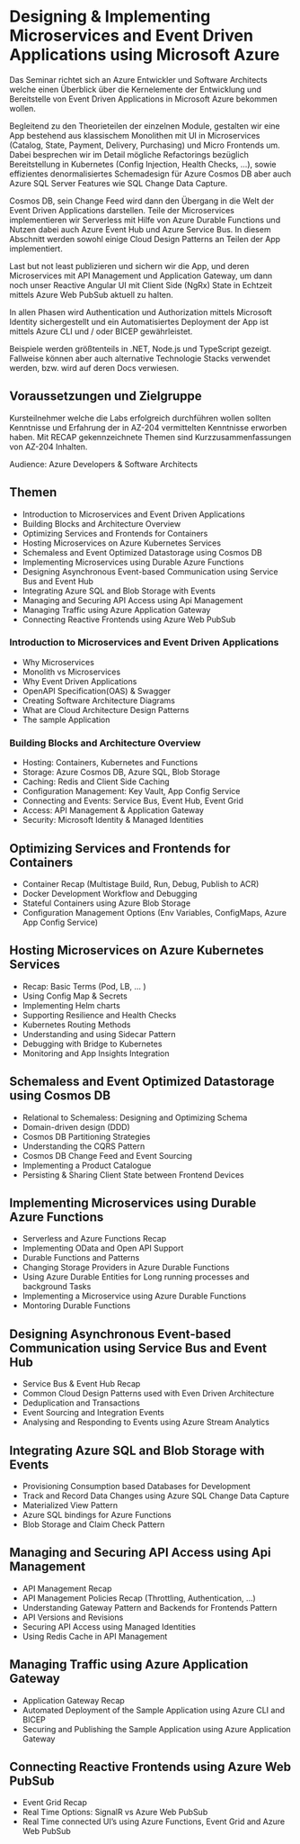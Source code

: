 # Designing & Implementing Microservices and Event Driven Applications using Microsoft Azure

Das Seminar richtet sich an Azure Entwickler und Software Architects welche einen Überblick über die Kernelemente der Entwicklung und Bereitstelle von Event Driven Applications in Microsoft Azure bekommen wollen. 

Begleitend zu den Theorieteilen der einzelnen Module, gestalten wir eine App bestehend aus klassischem Monolithen mit UI in Microservices (Catalog, State, Payment, Delivery, Purchasing) und Micro Frontends um. Dabei besprechen wir im Detail mögliche Refactorings bezüglich Bereitstellung in Kubernetes (Config Injection, Health Checks, …), sowie effizientes denormalisiertes Schemadesign für Azure Cosmos DB aber auch Azure SQL Server Features wie SQL Change Data Capture. 

Cosmos DB, sein Change Feed wird dann den Übergang in die Welt der Event Driven Applications darstellen. Teile der Microservices implementieren wir Serverless mit Hilfe von Azure Durable Functions und Nutzen dabei auch Azure Event Hub und Azure Service Bus. In diesem Abschnitt werden sowohl einige Cloud Design Patterns an Teilen der App implementiert. 

Last but not least publizieren und sichern wir die App, und deren Microservices mit API Management und Application Gateway, um dann noch unser Reactive Angular UI mit Client Side (NgRx) State in Echtzeit mittels Azure Web PubSub aktuell zu halten.

In allen Phasen wird Authentication und Authorization mittels Microsoft Identity sichergestellt und ein Automatisiertes Deployment der App ist mittels Azure CLI und / oder BICEP gewährleistet.

Beispiele werden größtenteils in .NET, Node.js und TypeScript gezeigt. Fallweise können aber auch alternative Technologie Stacks verwendet werden, bzw. wird auf deren Docs verwiesen.

## Voraussetzungen und Zielgruppe

Kursteilnehmer welche die Labs erfolgreich durchführen wollen sollten Kenntnisse und Erfahrung der in AZ-204 vermittelten Kenntnisse erworben haben. Mit RECAP gekennzeichnete Themen sind Kurzzusammenfassungen von AZ-204 Inhalten.

Audience: Azure Developers & Software Architects

## Themen

- Introduction to Microservices and Event Driven Applications
- Building Blocks and Architecture Overview
- Optimizing Services and Frontends for Containers
- Hosting Microservices on Azure Kubernetes Services
- Schemaless and Event Optimized Datastorage using Cosmos DB
- Implementing Microservices using Durable Azure Functions
- Designing Asynchronous Event-based Communication using Service Bus and Event Hub
- Integrating Azure SQL and Blob Storage with Events
- Managing and Securing API Access using Api Management
- Managing Traffic using Azure Application Gateway
- Connecting Reactive Frontends using Azure Web PubSub

### Introduction to Microservices and Event Driven Applications

- Why Microservices
- Monolith vs Microservices
- Why Event Driven Applications
- OpenAPI Specification(OAS) & Swagger
- Creating Software Architecture Diagrams
- What are Cloud Architecture Design Patterns
- The sample Application

### Building Blocks and Architecture Overview

- Hosting: Containers, Kubernetes and Functions
- Storage: Azure Cosmos DB, Azure SQL, Blob Storage
- Caching: Redis and Client Side Caching
- Configuration Management: Key Vault, App Config Service
- Connecting and Events: Service Bus, Event Hub, Event Grid
- Access: API Management & Application Gateway
- Security: Microsoft Identity & Managed Identities

## Optimizing Services and Frontends for Containers

- Container Recap (Multistage Build, Run, Debug, Publish to ACR)
- Docker Development Workflow and Debugging
- Stateful Containers using Azure Blob Storage
- Configuration Management Options (Env Variables, ConfigMaps, Azure App Config Service)

## Hosting Microservices on Azure Kubernetes Services

- Recap: Basic Terms (Pod, LB, ... )
- Using Config Map & Secrets
- Implementing Helm charts
- Supporting Resilience and Health Checks
- Kubernetes Routing Methods
- Understanding and using Sidecar Pattern
- Debugging with Bridge to Kubernetes
- Monitoring and App Insights Integration

## Schemaless and Event Optimized Datastorage using Cosmos DB

- Relational to Schemaless: Designing and Optimizing Schema 
- Domain-driven design (DDD) 
- Cosmos DB Partitioning Strategies
- Understanding the CQRS Pattern
- Cosmos DB Change Feed and Event Sourcing
- Implementing a Product Catalogue 
- Persisting & Sharing Client State between Frontend Devices

## Implementing Microservices using Durable Azure Functions

- Serverless and Azure Functions Recap
- Implementing OData and Open API Support
- Durable Functions and Patterns
- Changing Storage Providers in Azure Durable Functions
- Using Azure Durable Entities for Long running processes and background Tasks
- Implementing a Microservice using Azure Durable Functions
- Montoring Durable Functions

## Designing Asynchronous Event-based Communication using Service Bus and Event Hub

- Service Bus & Event Hub Recap
- Common Cloud Design Patterns used with Even Driven Architecture
- Deduplication and Transactions
- Event Sourcing and Integration Events
- Analysing and Responding to Events using Azure Stream Analytics

## Integrating Azure SQL and Blob Storage with Events

- Provisioning Consumption based Databases for Development
- Track and Record Data Changes using Azure SQL Change Data Capture
- Materialized View Pattern
- Azure SQL bindings for Azure Functions
- Blob Storage and Claim Check Pattern

## Managing and Securing API Access using Api Management

- API Management Recap
- API Management Policies Recap (Throttling, Authentication, ...)
- Understanding Gateway Pattern and Backends for Frontends Pattern
- API Versions and Revisions
- Securing API Access using Managed Identities
- Using Redis Cache in API Management

## Managing Traffic using Azure Application Gateway

- Application Gateway Recap
- Automated Deployment of the Sample Application using Azure CLI and BICEP
- Securing and Publishing the Sample Application using Azure Application Gateway

## Connecting Reactive Frontends using Azure Web PubSub

- Event Grid Recap
- Real Time Options: SignalR vs Azure Web PubSub
- Real Time connected UI’s using Azure Functions, Event Grid and Azure Web PubSub

